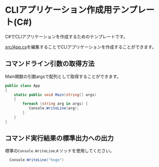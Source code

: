 # CLIアプリケーション作成用テンプレート(C#)

C#でCLIアプリケーションを作成するためのテンプレートです。

[src/App.cs](src/App.cs)を編集することでCLIアプリケーションを作成することができます。

## コマンドライン引数の取得方法
Main関数の引数argsで配列として取得することができます。

``` C#
public class App
{
    static public void Main(string[] args)
    {
        foreach (string arg in args) {
           Console.WriteLine(arg);
        }
    }
}
```

## コマンド実行結果の標準出力への出力
標準の`Console.WriteLine`メソッドを使用してください。

``` C#
  Console.WriteLine("hoge")
```

